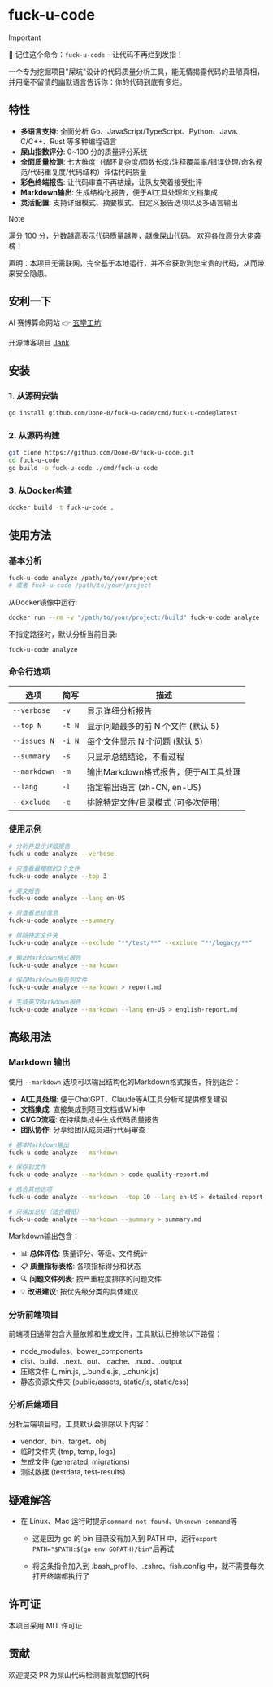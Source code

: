 # fuck-u-code

> [!Important]
>
> 📢 记住这个命令：`fuck-u-code` - 让代码不再烂到发指！

一个专为挖掘项目"屎坑"设计的代码质量分析工具，能无情揭露代码的丑陋真相，并用毫不留情的幽默语言告诉你：你的代码到底有多烂。

## 特性

- **多语言支持**: 全面分析 Go、JavaScript/TypeScript、Python、Java、C/C++、Rust 等多种编程语言
- **屎山指数评分**: 0~100 分的质量评分系统
- **全面质量检测**: 七大维度（循环复杂度/函数长度/注释覆盖率/错误处理/命名规范/代码重复度/代码结构）评估代码质量
- **彩色终端报告**: 让代码审查不再枯燥，让队友笑着接受批评
- **Markdown输出**: 生成结构化报告，便于AI工具处理和文档集成
- **灵活配置**: 支持详细模式、摘要模式、自定义报告选项以及多语言输出

> [!Note]
> 满分 100 分，分数越高表示代码质量越差，越像屎山代码。
> 欢迎各位高分大佬袭榜！
> 
> 声明：本项目无需联网，完全基于本地运行，并不会获取到您宝贵的代码，从而带来安全隐患。

## 安利一下

AI 赛博算命网站 👉 [玄学工坊](https://bazi.site/register?invite_code=WYRRxxgt)

开源博客项目 [Jank](https://github.com/Done-0/Jank)

## 安装

### 1. 从源码安装

```bash
go install github.com/Done-0/fuck-u-code/cmd/fuck-u-code@latest
```

### 2. 从源码构建

```bash
git clone https://github.com/Done-0/fuck-u-code.git
cd fuck-u-code
go build -o fuck-u-code ./cmd/fuck-u-code
```

### 3. 从Docker构建

```bash
docker build -t fuck-u-code .
```

## 使用方法

### 基本分析

```bash
fuck-u-code analyze /path/to/your/project
# 或者 fuck-u-code /path/to/your/project
```

从Docker镜像中运行:

```bash
docker run --rm -v "/path/to/your/project:/build" fuck-u-code analyze
```

不指定路径时，默认分析当前目录:

```bash
fuck-u-code analyze
```

### 命令行选项

| 选项         | 简写   | 描述                               |
| ------------ | ------ | ---------------------------------- |
| `--verbose`  | `-v`   | 显示详细分析报告                   |
| `--top N`    | `-t N` | 显示问题最多的前 N 个文件 (默认 5) |
| `--issues N` | `-i N` | 每个文件显示 N 个问题 (默认 5)     |
| `--summary`  | `-s`   | 只显示总结结论，不看过程           |
| `--markdown` | `-m`   | 输出Markdown格式报告，便于AI工具处理 |
| `--lang`     | `-l`   | 指定输出语言 (zh-CN, en-US)        |
| `--exclude`  | `-e`   | 排除特定文件/目录模式 (可多次使用) |

### 使用示例

```bash
# 分析并显示详细报告
fuck-u-code analyze --verbose

# 只查看最糟糕的3个文件
fuck-u-code analyze --top 3

# 英文报告
fuck-u-code analyze --lang en-US

# 只查看总结信息
fuck-u-code analyze --summary

# 排除特定文件夹
fuck-u-code analyze --exclude "**/test/**" --exclude "**/legacy/**"

# 输出Markdown格式报告
fuck-u-code analyze --markdown

# 保存Markdown报告到文件
fuck-u-code analyze --markdown > report.md

# 生成英文Markdown报告
fuck-u-code analyze --markdown --lang en-US > english-report.md
```

## 高级用法

### Markdown 输出

使用 `--markdown` 选项可以输出结构化的Markdown格式报告，特别适合：

- **AI工具处理**: 便于ChatGPT、Claude等AI工具分析和提供修复建议
- **文档集成**: 直接集成到项目文档或Wiki中
- **CI/CD流程**: 在持续集成中生成代码质量报告
- **团队协作**: 分享给团队成员进行代码审查

```bash
# 基本Markdown输出
fuck-u-code analyze --markdown

# 保存到文件
fuck-u-code analyze --markdown > code-quality-report.md

# 结合其他选项
fuck-u-code analyze --markdown --top 10 --lang en-US > detailed-report.md

# 只输出总结（适合概览）
fuck-u-code analyze --markdown --summary > summary.md
```

Markdown输出包含：
- 📊 **总体评估**: 质量评分、等级、文件统计
- 📋 **质量指标表格**: 各项指标得分和状态
- 🔍 **问题文件列表**: 按严重程度排序的问题文件
- 💡 **改进建议**: 按优先级分类的具体建议

### 分析前端项目

前端项目通常包含大量依赖和生成文件，工具默认已排除以下路径：

- node_modules、bower_components
- dist、build、.next、out、.cache、.nuxt、.output
- 压缩文件 (_.min.js, _.bundle.js, \_.chunk.js)
- 静态资源文件夹 (public/assets, static/js, static/css)

### 分析后端项目

分析后端项目时，工具默认会排除以下内容：

- vendor、bin、target、obj
- 临时文件夹 (tmp, temp, logs)
- 生成文件 (generated, migrations)
- 测试数据 (testdata, test-results)

## 疑难解答

- 在 Linux、Mac 运行时提示`command not found`、`Unknown command`等

  - 这是因为 go 的 bin 目录没有加入到 PATH 中，运行`export PATH="$PATH:$(go env GOPATH)/bin"`后再试

  - 将这条指令加入到 .bash_profile、.zshrc、fish.config 中，就不需要每次打开终端都执行了

## 许可证

本项目采用 MIT 许可证

## 贡献

欢迎提交 PR 为屎山代码检测器贡献您的代码
